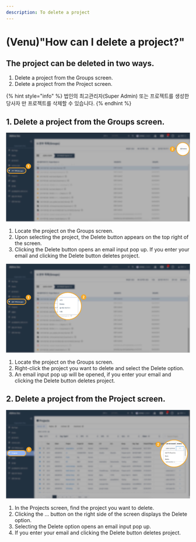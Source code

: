 ```yaml
---
description: To delete a project
---
```


# \(Venu\)"How can I delete a project?"

## The project can be deleted in two ways.

1. Delete a project from the Groups screen.
2. Delete a project from the Project screen. 

{% hint style="info" %}
법인의 최고관리자\(Super Admin\) 또는 프로젝트를 생성한 당사자 만 프로젝트를 삭제할 수 있습니다.
{% endhint %}

## 1. Delete a project from the Groups screen.

![Organization View &amp;gt; Groups left navigation item &amp;gt; Find Project &amp;gt; Delete](../.gitbook/assets/2-copy-3.jpg)

1. Locate the project on the Groups screen.
2. Upon selecting the project, the Delete button appears on the top right of the screen.
3. Clicking the Delete button opens an email input pop up. If you enter your email and clicking the Delete button deletes project.

![Organization View &amp;gt; Groups left navigation item &amp;gt; Find Project &amp;gt; Right click &amp;gt; Delete ](../.gitbook/assets/2-copy-4.jpg)

1. Locate the project on the Groups screen.
2. Right-click the project you want to delete and select the Delete option.
3. An email input pop up will be opened, if you enter your email and clicking the Delete button deletes project.

## 2. Delete a project from the Project screen.

![Organization View &amp;gt; Projects &amp;gt; Three-dots button &amp;gt; Delete](../.gitbook/assets/2-copy-5.jpg)

1. In the Projects screen, find the project you want to delete.
2. Clicking the ... button on the right side of the screen displays the Delete option.
3. Selecting the Delete option opens an email input pop up.
4. If you enter your email and clicking the Delete button deletes project.

